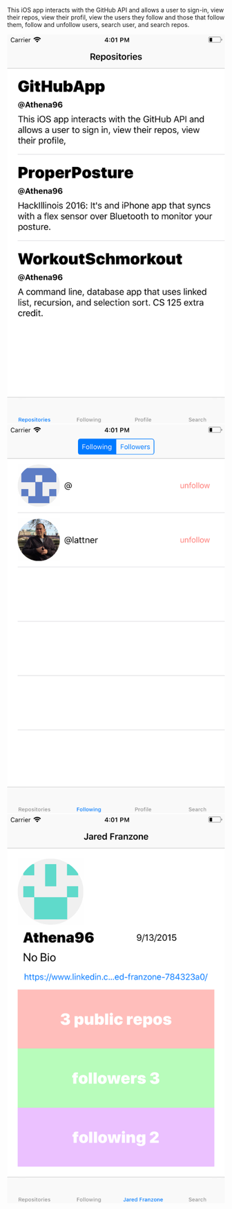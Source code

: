 This iOS app interacts with the GitHub API and allows a user to sign-in, view
their repos, view their profil, view the users they follow and those that
follow them, follow and unfollow users, search user, and search repos.

![alt text](https://github.com/Athena96/GitHubApp/blob/master/Simulator%20Screen%20Shot%20-%20iPhone%208%20Plus%20-%202017-12-21%20at%2016.01.01.png)
![alt text](https://github.com/Athena96/GitHubApp/blob/master/Simulator%20Screen%20Shot%20-%20iPhone%208%20Plus%20-%202017-12-21%20at%2016.01.12.png)
![alt text](https://github.com/Athena96/GitHubApp/blob/master/Simulator%20Screen%20Shot%20-%20iPhone%208%20Plus%20-%202017-12-21%20at%2016.01.23.png)
